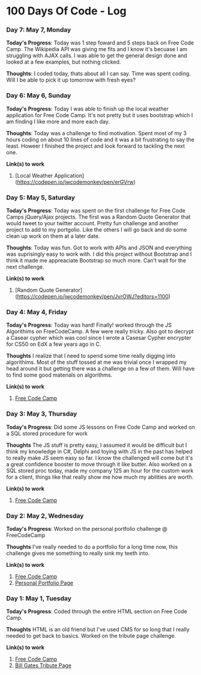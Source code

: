# 100 Days Of Code - Log

### Day 7: May 7, Monday

**Today's Progress**: Today was 1 step foward and 5 steps back on Free Code Camp. The Wikipedia API was giving me fits and I know it's becuase I am struggling with AJAX calls. I was able to get the general design done and looked at a few examples, but nothing clicked. 

**Thoughts**: I coded today, thats about all I can say. Time was spent coding. Will I be able to pick it up tomorrow with fresh eyes?


### Day 6: May 6, Sunday

**Today's Progress**: Today I was able to finish up the local weather application for Free Code Camp. It's not pretty but it uses bootstrap which I am finding I like more and more each day. 

**Thoughts**: Today was a challenge to find motivation. Spent most of my 3 hours coding on about 10 lines of code and it was a bit frustrating to say the least. Howeer I finished the project and look forward to tackling the next one. 

**Link(s) to work**
1. [Local Weather Application] (https://codepen.io/jwcodemonkey/pen/erGVrw)

### Day 5: May 5, Saturday

**Today's Progress**: Today was spent on the first challenge for Free Code Camps jQuery/Ajax projects. The first was a Random Quote Generator that would tweet to your twitter account. Pretty fun challenge and another project to add to my portgolio. Like the others I will go back and do some clean up work on them at a later date.

**Thoughts**: Today was fun. Got to work with APIs and JSON and everything was suprisingly easy to work with. I did this project without Bootstrap and I think it made me appreaciate Bootstrap so much more. Can't wait for the next challenge. 

**Link(s) to work**
1. [Random Quote Generator] (https://codepen.io/jwcodemonkey/pen/JvrOWJ?editors=1100)

### Day 4: May 4, Friday

**Today's Progress**: Today was hard! Finally! worked through the JS Algorithims on FreeCodeCamp. A few were really tricky. Also got to decrypt a Casear cypher which was cool since I wrote a Casesar Cypher encrypter for CS50 on EdX a few years ago in C. 

**Thoughts** I realize that I need to spend some time really digging into algorithims. Most of the stuff tossed at me was trivial once I wrapped my head around it but getting there was a challenge on a few of them. Will have to find some good materials on algorithms. 

**Link(s) to work**
1. [Free Code Camp](https://www.freecodecamp.com)
 
### Day 3: May 3, Thursday

**Today's Progress**: Did some JS lessons on Free Code Camp and worked on a SQL stored procedure for work

**Thoughts** The JS stuff is pretty easy, I assumed it would be difficult but I think my knowledge in C#, Delphi and toying with JS in the past has helped to really make JS seem easy so far. I know the challenged will come but it's a great confidence booster to move through it like butter. Also worked on a SQL stored proc today, made my company 125 an hour for the custom work for a client, things like that really show me how much my abilities are worth. 

**Link(s) to work**
1. [Free Code Camp](https://www.freecodecamp.com)


### Day 2: May 2, Wednesday

**Today's Progress**: Worked on the personal portfolio challenge @ FreeCodeCamp

**Thoughts** I've really needed to do a portfolio for a long time now, this challenge gives me something to really sink my teeth into. 

**Link(s) to work**
1. [Free Code Camp](https://www.freecodecamp.com)
2. [Personal Portfolio Page](https://codepen.io/jwcodemonkey/pen/GdmWJr)

### Day 1: May 1, Tuesday

**Today's Progress**: Coded through the entire HTML section on Free Code Camp.

**Thoughts** HTML is an old friend but I've used CMS for so long that I really needed to get back to basics. Worked on the tribute page challenge.

**Link(s) to work**
1. [Free Code Camp](https://www.freecodecamp.com)
2. [Bill Gates Tribute Page](https://codepen.io/jwcodemonkey/full/bMqXda)


